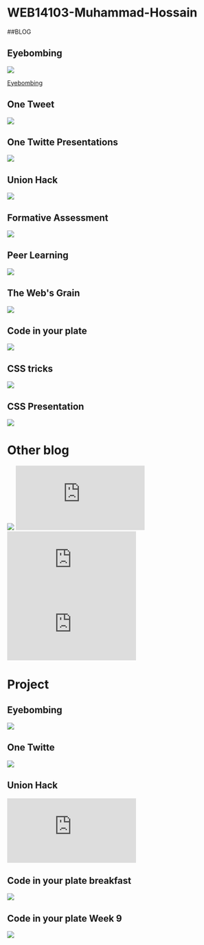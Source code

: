# WEB14103-Muhammad-Hossain
##BLOG
## Eyebombing
![](http://fourthfloor.raveweb.net/mhossain/2016/10/12/eyebombing-1-0/)

[Eyebombing](http://fourthfloor.raveweb.net/mhossain/2016/10/12/eyebombing-1-0/)

## One Tweet
![](http://fourthfloor.raveweb.net/mhossain/2016/12/02/one-tweet/)
## One Twitte Presentations
![](https://www.emaze.com/@AWLTQLOQ/one-twitte)
## Union Hack
![](http://fourthfloor.raveweb.net/mhossain/2016/10/26/union-hack/)
## Formative Assessment 
![](http://fourthfloor.raveweb.net/mhossain/2016/11/16/formative-assessment/)
## Peer Learning
![](http://fourthfloor.raveweb.net/mhossain/2016/12/01/peer-learning-blog/)
## The Web's Grain
![](http://fourthfloor.raveweb.net/mhossain/2016/11/30/the-webs-grain-blog/)
## Code in your plate
![](http://fourthfloor.raveweb.net/mhossain/2016/11/30/code-in-your-plate-blog/)
## CSS tricks
![](http://fourthfloor.raveweb.net/mhossain/2016/12/01/css-trick-blog/)
## CSS Presentation 
![](http://fourthfloor.raveweb.net/mhossain/2016/12/01/css-trick-work-presentations/)

# Other blog
![](http://fourthfloor.raveweb.net/mhossain/2016/10/11/the-inductions-1-0/)
![](http://fourthfloor.raveweb.net/mhossain/wp-admin/post.php?post=10&action=edit)
![](http://fourthfloor.raveweb.net/mhossain/wp-admin/post.php?post=12&action=edit)
![](http://fourthfloor.raveweb.net/mhossain/wp-admin/post.php?post=15&action=edit)
# Project
## Eyebombing
![](http://fourthfloor.raveweb.net/mhossain/2016/12/01/eyebombing-workpresentations/)
## One Twitte
![](http://fourthfloor.raveweb.net/mhossain/2016/12/01/one-twitter-workpresentation/)
## Union Hack
![](http://fourthfloor.raveweb.net/mhossain/wp-admin/post.php?post=56&action=edit)
## Code in your plate breakfast
![](https://thimbleprojects.org/m360/138803)
## Code in your plate Week 9
![](https://thimbleprojects.org/m360/140325)
